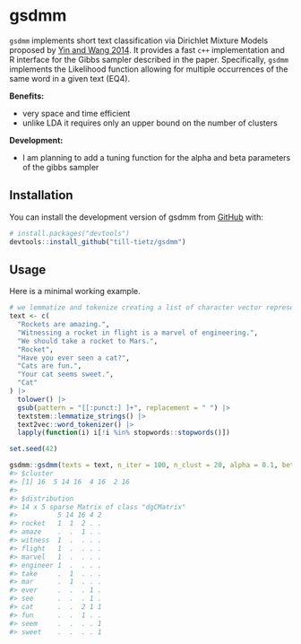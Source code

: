 
<!-- README.md is generated from README.Rmd. Please edit that file -->

# gsdmm

<!-- badges: start -->
<!-- badges: end -->

`gsdmm` implements short text classification via Dirichlet Mixture
Models proposed by [Yin and Wang
2014](https://www.semanticscholar.org/paper/A-dirichlet-multinomial-mixture-model-based-for-Yin-Wang/d03ca28403da15e75bc3e90c21eab44031257e80?p2df).
It provides a fast `c++` implementation and R interface for the Gibbs
sampler described in the paper. Specifically, `gsdmm` implements the
Likelihood function allowing for multiple occurrences of the same word
in a given text (EQ4).

**Benefits:**  

- very space and time efficient
- unlike LDA it requires only an upper bound on the number of clusters

**Development:**  

- I am planning to add a tuning function for the alpha and beta
  parameters of the gibbs sampler

## Installation

You can install the development version of gsdmm from
[GitHub](https://github.com/) with:

``` r
# install.packages("devtools")
devtools::install_github("till-tietz/gsdmm")
```

## Usage

Here is a minimal working example.

``` r
# we lemmatize and tokenize creating a list of character vector representing each text
text <- c(
  "Rockets are amazing.",
  "Witnessing a rocket in flight is a marvel of engineering.",
  "We should take a rocket to Mars.",
  "Rocket",
  "Have you ever seen a cat?",
  "Cats are fun.",
  "Your cat seems sweet.",
  "Cat"
) |>
  tolower() |>
  gsub(pattern = "[[:punct:] ]+", replacement = " ") |>
  textstem::lemmatize_strings() |>
  text2vec::word_tokenizer() |>
  lapply(function(i) i[!i %in% stopwords::stopwords()])

set.seed(42)

gsdmm::gsdmm(texts = text, n_iter = 100, n_clust = 20, alpha = 0.1, beta = 0.2, progress = FALSE)
#> $cluster
#> [1] 16  5 14 16  4 16  2 16
#> 
#> $distribution
#> 14 x 5 sparse Matrix of class "dgCMatrix"
#>          5 14 16 4 2
#> rocket   1  1  2 . .
#> amaze    .  .  1 . .
#> witness  1  .  . . .
#> flight   1  .  . . .
#> marvel   1  .  . . .
#> engineer 1  .  . . .
#> take     .  1  . . .
#> mar      .  1  . . .
#> ever     .  .  . 1 .
#> see      .  .  . 1 .
#> cat      .  .  2 1 1
#> fun      .  .  1 . .
#> seem     .  .  . . 1
#> sweet    .  .  . . 1
```
